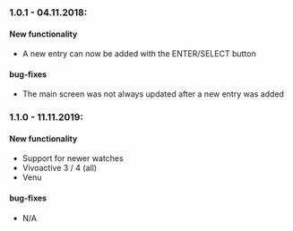 ### 1.0.1 - 04.11.2018:

#### New functionality

- A new entry can now be added with the ENTER/SELECT button

#### bug-fixes

- The main screen was not always updated after a new entry was added

### 1.1.0 - 11.11.2019:

#### New functionality

- Support for newer watches
- Vivoactive 3 / 4 (all)
- Venu  

#### bug-fixes

- N/A

